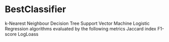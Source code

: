 # BestClassifier
k-Nearest Neighbour  Decision Tree  Support Vector Machine  Logistic Regression algorithms evaluated by the following metrics Jaccard index  F1-score  LogLoass
